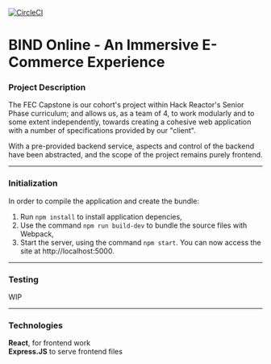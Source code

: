 [![CircleCI](https://circleci.com/gh/TeamClassix/BIND.svg?style=shield)](https://circleci.com/gh/TeamClassix/BIND)

# BIND Online - An Immersive E-Commerce Experience

### Project Description
The FEC Capstone is our cohort's project within Hack Reactor's Senior Phase curriculum; and allows us, as a team of 4, to work modularly and to some extent independently, towards creating a cohesive web application with a number of specifications provided by our "client".

With a pre-provided backend service, aspects and control of the backend have been abstracted, and the scope of the project remains purely frontend.
____________
### Initialization

In order to compile the application and create the bundle:
1. Run `npm install` to install application depencies,
2. Use the command `npm run build-dev` to bundle the source files with Webpack,
3. Start the server, using the command `npm start`. You can now access the site at http://localhost:5000.
__________
### Testing
WIP
__________
### Technologies
**React**, for frontend work\
**Express.JS** to serve frontend files

